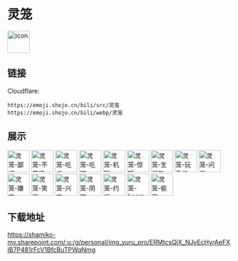 # 灵笼
<img src="https://emoji.shojo.cn/bili/src/灵笼/icon.png" width="50" height="50" alt="icon">

## 链接
Cloudflare:
```
https://emoji.shojo.cn/bili/src/灵笼
https://emoji.shojo.cn/bili/webp/灵笼
```
## 展示
<img src="https://emoji.shojo.cn/bili/src/灵笼/灵笼-鄙视.png" width="50" height="50" alt="灵笼-鄙视">
<img src="https://emoji.shojo.cn/bili/src/灵笼/灵笼-不用了.png" width="50" height="50" alt="灵笼-不用了">
<img src="https://emoji.shojo.cn/bili/src/灵笼/灵笼-吃瓜.png" width="50" height="50" alt="灵笼-吃瓜">
<img src="https://emoji.shojo.cn/bili/src/灵笼/灵笼-吃糖.png" width="50" height="50" alt="灵笼-吃糖">
<img src="https://emoji.shojo.cn/bili/src/灵笼/灵笼-机智.png" width="50" height="50" alt="灵笼-机智">
<img src="https://emoji.shojo.cn/bili/src/灵笼/灵笼-惊吓.png" width="50" height="50" alt="灵笼-惊吓">
<img src="https://emoji.shojo.cn/bili/src/灵笼/灵笼-生闷气.png" width="50" height="50" alt="灵笼-生闷气">
<img src="https://emoji.shojo.cn/bili/src/灵笼/灵笼-玩手机.png" width="50" height="50" alt="灵笼-玩手机">
<img src="https://emoji.shojo.cn/bili/src/灵笼/灵笼-问号.png" width="50" height="50" alt="灵笼-问号">
<img src="https://emoji.shojo.cn/bili/src/灵笼/灵笼-嫌弃.png" width="50" height="50" alt="灵笼-嫌弃">
<img src="https://emoji.shojo.cn/bili/src/灵笼/灵笼-笑哭.png" width="50" height="50" alt="灵笼-笑哭">
<img src="https://emoji.shojo.cn/bili/src/灵笼/灵笼-兴奋.png" width="50" height="50" alt="灵笼-兴奋">
<img src="https://emoji.shojo.cn/bili/src/灵笼/灵笼-阴暗.png" width="50" height="50" alt="灵笼-阴暗">
<img src="https://emoji.shojo.cn/bili/src/灵笼/灵笼-约吗.png" width="50" height="50" alt="灵笼-约吗">
<img src="https://emoji.shojo.cn/bili/src/灵笼/灵笼-boom.png" width="50" height="50" alt="灵笼-boom">
<img src="https://emoji.shojo.cn/bili/src/灵笼/灵笼-偷窥.png" width="50" height="50" alt="灵笼-偷窥">

## 下载地址

https://shamiko-my.sharepoint.com/:u:/g/personal/img_yuru_pro/ERMtcsQjX_NJvEcHyrAeFXIB7P481rFcV1BfcBuTPWqNmg